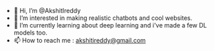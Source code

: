 - 👋 Hi, I’m @AkshitIreddy
- 👀 I’m interested in making realistic chatbots and cool websites.
- 🌱 I’m currently learning about deep learning and i've made a few DL models too.
- 📫 How to reach me : akshitireddy@gmail.com

<!---
AkshitIreddy/AkshitIreddy is a ✨ special ✨ repository because its `README.md` (this file) appears on your GitHub profile.
You can click the Preview link to take a look at your changes.
--->
